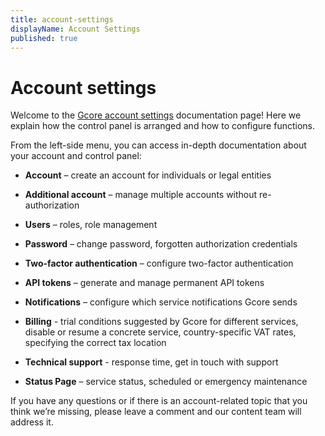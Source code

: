 ```yaml
---
title: account-settings
displayName: Account Settings
published: true
---
```

# Account settings

Welcome to the <a href="https://accounts.gcore.com/" target="_blank">Gcore account settings</a> documentation page! Here we explain how the control panel is arranged and how to configure functions.

From the left-side menu, you can access in-depth documentation about your account and control panel:

-   **Account** – create an account for individuals or legal entities

-   **Additional account** – manage multiple accounts without re-authorization

-   **Users** – roles, role management

-   **Password** – change password, forgotten authorization credentials

-   **Two-factor authentication** – configure two-factor authentication

-   **API tokens** – generate and manage permanent API tokens

-   **Notifications** – configure which service notifications Gcore sends

-   **Billing** - trial conditions suggested by Gcore for different services, disable or resume a concrete service, country-specific VAT rates, specifying the correct tax location

-   **Technical support** - response time, get in touch with support

-   **Status Page** – service status, scheduled or emergency maintenance

If you have any questions or if there is an account-related topic that you think we’re missing, please leave a comment and our content team will address it.

